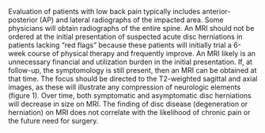 Evaluation of patients with low back pain typically includes anterior-posterior (AP) and lateral radiographs of the impacted area. Some physicians will obtain radiographs of the entire spine. An MRI should not be ordered at the initial presentation of suspected acute disc herniations in patients lacking “red flags” because these patients will initially trial a 6-week course of physical therapy and frequently improve. An MRI likely is an unnecessary financial and utilization burden in the initial presentation. If, at follow-up, the symptomology is still present, then an MRI can be obtained at that time. The focus should be directed to the T2-weighted sagittal and axial images, as these will illustrate any compression of neurologic elements (figure 1). Over time, both symptomatic and asymptomatic disc herniations will decrease in size on MRI. The finding of disc disease (degeneration or herniation) on MRI does not correlate with the likelihood of chronic pain or the future need for surgery.